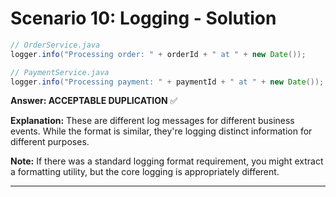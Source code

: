 # Scenario 10: Logging - Solution

```java
// OrderService.java
logger.info("Processing order: " + orderId + " at " + new Date());

// PaymentService.java
logger.info("Processing payment: " + paymentId + " at " + new Date());
```

**Answer: ACCEPTABLE DUPLICATION** ✅

**Explanation:** These are different log messages for different business events. While the format is similar, they're logging distinct information for different purposes.

**Note:** If there was a standard logging format requirement, you might extract a formatting utility, but the core logging is appropriately different.

---
